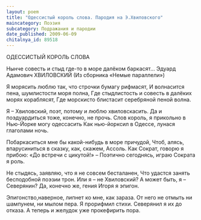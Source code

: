 ```yaml
---
layout: poem
title: "Одессистый король слова. Пародия на Э.Хвиловского"
maincategory: Поэзия
subcategory: Подражания и пародии
date_published: 2009-06-09
chitalnya_id: 89518
---
```




ОДЕССИСТЫЙ КОРОЛЬ СЛОВА

Нынче совесть и стыд 
где-то в море далёком баркасят…
Эдуард Адамович ХВИЛОВСКИЙ
(Из сборника «Немые параллели»)

Я морясить люблю так, что строчки бумагу рифмасят,
И волнасится пена, шумлистости моря полна,
Где стыдлистость и  совесть в далёких морях кораблясят,
Где морскисто блистасит серебряной пеной волна.

Я – Хвиловский, поэт, потому и люблю хвиловскасить.
Да и поэдуардиться тоже, конечно, не прочь.
Слов король, я прикольно в Нью-Йорке могу одессасить
Как нью-йорксил в Одессе, лунася глаголами ночь.

Побаркаситься мне бы какой-нибудь в море причудой,
Чтоб, алясь, впарусиниться в сказку, как, скажем, Ассоль.
Как Сократ, говорю я прибою: «До встречи с цикутой!» –
Поэтично сегоднясь, играю Сократа я роль.

Не стыдясь, заявляю, что я не совсем бесталанен,
Что удастся занять бесподобной поэзии трон.
Или я – не Хвиловский? А может быть, я – Северянин?
Да, конечно же, гения Игоря я эпигон.

Эпигонство,наверное, липнет ко мне, как зараза.
От него не отмыть ни шампунем, ни мылом пера.
Я прорифмил стихи. Северянил я их до отказа.
А теперь и желудок уже прокефирить пора.







